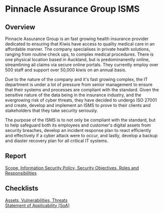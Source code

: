 # Pinnacle Assurance Group ISMS

## Overview

Pinnacle Assurance Group is an fast growing health insurance provider dedicated to ensuring that Kiwis have access to quality medical care in an affordable manner. The company specialises in private health solutions, ranging from routine check ups, to complex medical procedures. There is one physical location based in Auckland, but is predominanently online, streamlining all claims via secure online portals. They currently employ over 500 staff and support over 50,000 kiwis on an annual basis. 

Due to the nature of the company and it's fast growing complex, the IT department is under a lot of pressure from senior management to ensure that their systems and processes are compliant with the standard. Given the sensitive nature of the data being in the insurance industry, and the evergrowing risk of cyber threats, they have decided to undergo ISO 27001 and create, develop and implement an ISMS to prove to their clients and stakeholders that they take security seriously. 

The purpose of the ISMS is to not only be compliant with the standard, but to help safeguard both its employees and customer's digital assets from security breaches, develop an incident response plan to react efficiently and effectively if a cyber attack were to occur, and lastly, develop a backup and diaster recovery plan for all critical IT systems. 

## Report

<a href="https://github.com/snkrmitch/PinnacleAssuranceGroupISMS/blob/main/ISMS%20-%20Scope%2C%20Policy%2C%20Objectives%2C%20Roles.pdf">Scope, Information Security Policy, Security Objectives, Roles and Responsibilities</a>

## Checklists

<a href="https://github.com/snkrmitch/PinnacleAssuranceGroupISMS/blob/main/Assets%2C%20Vulnerabilities%2C%20Threats.pdf">Assets, Vulnerabilities, Threats</a> \
<a href="https://github.com/snkrmitch/Pinnacle-Assurance-Group-ISMS/blob/main/Pinnacle%20Assurance%20Group%20-%20SoA.pdf">Statement of Applicability (SoA)</a>
